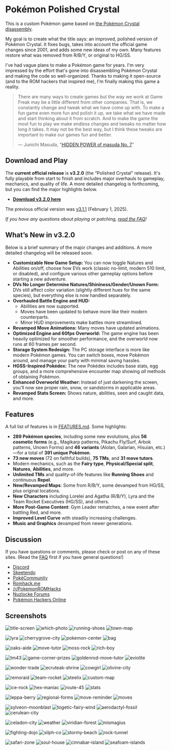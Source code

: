 # Pokémon Polished Crystal

This is a custom Pokémon game based on [the Pokémon Crystal disassembly](https://github.com/pret/pokecrystal).

My goal is to create what the title says: an improved, polished version of Pokémon Crystal. It fixes bugs, takes into account the official game changes since 2001, and adds some new ideas of my own. Many features restore what was removed from R/B/Y, or original to HG/SS.

I've had vague plans to make a Pokémon game for years. I'm very impressed by the effort that's gone into disassembling Pokémon Crystal and making the code so well-organized. Thanks to making it open-source (and to the ROM hackers that inspired me), I'm finally making this game a reality.

> There are many ways to create games but the way we work at Game Freak may be a little different from other companies. That is, we constantly change and tweak what we have come up with. To make a fun game even more fun and polish it up, we take what we have made and start thinking about it from scratch. And to make the game the most fun to play we make endless changes and tweaks no matter how long it takes. It may not be the best way, but I think these tweaks are important to make our games fun and better.
>
> — Junichi Masuda, "[HIDDEN POWER of masuda No. 7](https://www.gamefreak.co.jp/blog/dir_english/?p=21)"

## Download and Play

The **current official release** is **v3.2.0** (the “Polished Crystal” release). It's fully playable from start to finish and includes major overhauls to gameplay, mechanics, and quality of life. A more detailed changelog is forthcoming, but you can find the major highlights below.

- **[Download v3.2.0 here](https://github.com/Rangi42/polishedcrystal/releases/tag/v3.2.0)**

The previous official version was [v3.1.1](https://github.com/Rangi42/polishedcrystal/releases/tag/v3.1.1) (February 1, 2025).

*If you have any questions about playing or patching, [read the FAQ](FAQ.md)!*

## What’s New in v3.2.0

Below is a brief summary of the major changes and additions. A more detailed changelog will be released soon.

- **Customizable New Game Setup:** You can now toggle Natures and Abilities on/off, choose how EVs work (classic no-limit, modern 510 limit, or disabled), and configure various other gameplay options before starting a new adventure.
- **DVs No Longer Determine Natures/Shininess/Gender/Unown Form:** DVs still affect color variation (slightly different hues for the same species), but everything else is now handled separately.
- **Overhauled Battle Engine and HUD:**
  - Abilities are now supported.
  - Moves have been updated to behave more like their modern counterparts.
  - Minor HUD improvements make battles more streamlined.
- **Revamped Move Animations:** Many moves have updated animations.
- **Optimized Engine and 60fps Overworld:** The game engine has been heavily optimized for smoother performance, and the overworld now runs at 60 frames per second.
- **Storage System Redesign:** The PC storage interface is more like modern Pokémon games. You can switch boxes, move Pokémon around, and manage your party with minimal saving hassles.
- **HGSS-Inspired Pokédex:** The new Pokédex includes base stats, egg groups, and a more comprehensive encounter map showing *all* methods of obtaining Pokémon.
- **Enhanced Overworld Weather:** Instead of just darkening the screen, you’ll now see proper rain, snow, or sandstorms in applicable areas.
- **Revamped Stats Screen:** Shows nature, abilities, seen and caught data, and more.

## Features

A full list of features is in [FEATURES.md](FEATURES.md). Some highlights:

- **289 Pokémon species**, including some new evolutions, plus **56 cosmetic forms** (e.g., Magikarp patterns, Pikachu Fly/Surf, Arbok patterns, Unown Forms) and **46 variants** (Alolan, Galarian, Hisuian, etc.)—for a total of **391 unique Pokémon**.
- **73 new moves** (72 on faithful builds), **75 TMs**, and **31 move tutors**.
- Modern mechanics, such as the **Fairy type**, **Physical/Special split**, **Natures**, **Abilities**, and more.
- **Unlimited TMs** and quality-of-life features like **Running Shoes** and continuous **Repel**.
- **New/Revamped Maps**: Some from R/B/Y, some devamped from HG/SS, plus original locations.
- **New Characters** including Lorelei and Agatha (R/B/Y), Lyra and the Team Rocket Executives (HG/SS), and others.
- **More Post-Game Content**: Gym Leader rematches, a new event after battling Red, and more.
- **Improved Level Curve** with steadily increasing challenges.
- **Music and Graphics** devamped from newer generations.

## Discussion

If you have questions or comments, please check or post on any of these sites. (Read the [FAQ](FAQ.md) first if you have general questions!)

- [Discord](https://discord.gg/ZK5pqK8)
- [Skeetendo](https://hax.iimarckus.org/topic/6874/)
- [PokéCommunity](http://www.pokecommunity.com/showthread.php?t=373172)
- [Romhack.me](http://www.romhack.me/polishedcrystal/wall/)
- [/r/PokemonROMHacks](https://www.reddit.com/r/PokemonROMhacks/comments/51kbcn/pok%C3%A9mon_polished_crystal_200/)
- [Nuzlocke Forums](http://s7.zetaboards.com/Nuzlocke_Forum/topic/11003710/)
- [Pokémon Hackers Online](http://www.pokemonhackersonline.com/showthread.php?t=15811)

## Screenshots

![title-screen](screenshots/title-screen.png)
![which-photo](screenshots/which-photo.png)
![running-shoes](screenshots/running-shoes.png)
![town-map](screenshots/town-map.png)
  
![lyra](screenshots/lyra.png)
![cherrygrove-city](screenshots/cherrygrove-city.png)
![pokemon-center](screenshots/pokemon-center.png)
![bag](screenshots/bag.png)
  
![oaks-aide](screenshots/oaks-aide.png)
![move-tutor](screenshots/move-tutor.png)
![moss-rock](screenshots/moss-rock.png)
![rich-boy](screenshots/rich-boy.png)
  
![tm43](screenshots/tm43.png)
![game-corner-prizes](screenshots/game-corner-prizes.png)
![goldenrod-move-tutor](screenshots/goldenrod-move-tutor.png)
![eviolite](screenshots/eviolite.png)
  
![wonder-trade](screenshots/wonder-trade.png)
![ecruteak-shrine](screenshots/ecruteak-shrine.png)
![cowgirl](screenshots/cowgirl.png)
![olivine-city](screenshots/olivine-city.png)
  
![remoraid](screenshots/remoraid.png)
![team-rocket](screenshots/team-rocket.png)
![steelix](screenshots/steelix.png)
![custom-map](screenshots/custom-map.png)
  
![ice-rock](screenshots/ice-rock.png)
![hex-maniac](screenshots/hex-maniac.png)
![route-45](screenshots/route-45.png)
![stats](screenshots/stats.png)

![leppa-berry](screenshots/leppa-berry.png)
![regional-forms](screenshots/regional-forms.png)
![move-reminder](screenshots/move-reminder.png)
![moves](screenshots/moves.png)
  
![sylveon-moonblast](screenshots/sylveon-moonblast.png)
![togetic-fairy-wind](screenshots/togetic-fairy-wind.png)
![aerodactyl-fossil](screenshots/aerodactyl-fossil.png)
![cerulean-city](screenshots/cerulean-city.png)
  
![celadon-city](screenshots/celadon-city.png)
![weather](screenshots/weather.png)
![viridian-forest](screenshots/viridian-forest.png)
![mismagius](screenshots/mismagius.png)
  
![fighting-dojo](screenshots/fighting-dojo.png)
![silph-co](screenshots/silph-co.png)
![stormy-beach](screenshots/stormy-beach.png)
![rock-tunnel](screenshots/rock-tunnel.png)
  
![safari-zone](screenshots/safari-zone.png)
![soul-house](screenshots/soul-house.png)
![cinnabar-island](screenshots/cinnabar-island.png)
![seafoam-islands](screenshots/seafoam-islands.png)
